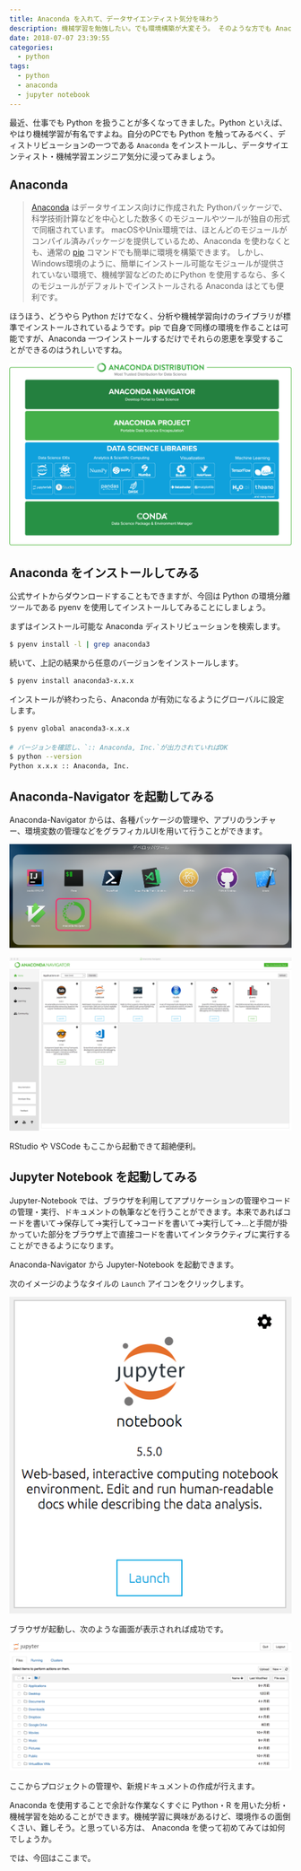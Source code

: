 ```yaml
---
title: Anaconda を入れて、データサイエンティスト気分を味わう
description: 機械学習を勉強したい。でも環境構築が大変そう。 そのような方でも Anaconda で簡単に始められます。
date: 2018-07-07 23:39:55
categories:
  - python
tags:
  - python
  - anaconda
  - jupyter notebook
---
```


最近、仕事でも Python を扱うことが多くなってきました。Python といえば、やはり機械学習が有名ですよね。自分のPCでも Python を触ってみるべく、ディストリビューションの一つである `Anaconda` をインストールし、データサイエンティスト・機械学習エンジニア気分に浸ってみましょう。

Anaconda
---

> [Anaconda](https://www.continuum.io/) はデータサイエンス向けに作成された Pythonパッケージで、科学技術計算などを中心とした数多くのモジュールやツールが独自の形式で同梱されています。 macOSやUnix環境では、ほとんどのモジュールがコンパイル済みパッケージを提供しているため、Anaconda を使わなくとも、通常の [pip](https://www.python.jp/install/windows/pip.html) コマンドでも簡単に環境を構築できます。 しかし、Windows環境のように、簡単にインストール可能なモジュールが提供されていない環境で、機械学習などのためにPython を使用するなら、多くのモジュールがデフォルトでインストールされる Anaconda はとても便利です。

ほうほう、どうやら Python だけでなく、分析や機械学習向けのライブラリが標準でインストールされているようです。pip で自身で同様の環境を作ることは可能ですが、Anaconda 一つインストールするだけでそれらの恩恵を享受することができるのはうれしいですね。

![Anaconda-Distribution-Diagram](Anaconda-Distribution-Diagram.png)

Anaconda をインストールしてみる
---

公式サイトからダウンロードすることもできますが、今回は Python の環境分離ツールである pyenv を使用してインストールしてみることにしましょう。

まずはインストール可能な Anaconda ディストリビューションを検索します。

```bash
$ pyenv install -l | grep anaconda3
```

続いて、上記の結果から任意のバージョンをインストールします。

```bash
$ pyenv install anaconda3-x.x.x
```

インストールが終わったら、Anaconda が有効になるようにグローバルに設定します。

```bash
$ pyenv global anaconda3-x.x.x

# バージョンを確認し、`:: Anaconda, Inc.`が出力されていればOK
$ python --version
Python x.x.x :: Anaconda, Inc.
```

Anaconda-Navigator を起動してみる
---

Anaconda-Navigator からは、各種パッケージの管理や、アプリのランチャー、環境変数の管理などをグラフィカルUIを用いて行うことができます。

![Anaconda_Navidator_Doc](./Anaconda_Navidator_Doc.png)

![Anaconda_Navigator](./Anaconda_Navigator.png)

RStudio や VSCode もここから起動できて超絶便利。

Jupyter Notebook を起動してみる
---

Jupyter-Notebook では、ブラウザを利用してアプリケーションの管理やコードの管理・実行、ドキュメントの執筆などを行うことができます。本来であればコードを書いて→保存して→実行して→コードを書いて→実行して→…と手間が掛かっていた部分をブラウザ上で直接コードを書いてインタラクティブに実行することができるようになります。

Anaconda-Navigator から Jupyter-Notebook を起動できます。

次のイメージのようなタイルの `Launch` アイコンをクリックします。

![Launch_Jupyter_Notebook](./Launch_Jupyter_Notebook.png)

ブラウザが起動し、次のような画面が表示されれば成功です。

![Jupyter_Notebook](./Jupyter_Notebook.png)

ここからプロジェクトの管理や、新規ドキュメントの作成が行えます。

Anaconda を使用することで余計な作業なくすぐに Python・R を用いた分析・機械学習を始めることができます。機械学習に興味があるけど、環境作るの面倒くさい、難しそう。と思っている方は、 Anaconda を使って初めてみては如何でしょうか。

では、今回はここまで。
